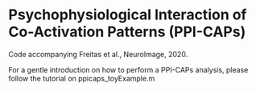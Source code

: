 # Psychophysiological Interaction of Co-Activation Patterns (PPI-CAPs)

 Code accompanying Freitas et al., NeuroImage, 2020. 

For a gentle introduction on how to perform a PPI-CAPs analysis, please follow the tutorial on ppicaps_toyExample.m
